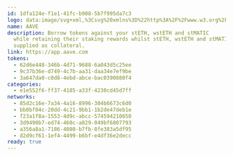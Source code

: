 ```yaml
---
id: 1dfa124e-f1e1-41fc-b908-5b7f995da7c3
logo: data:image/svg+xml,%3Csvg%20xmlns%3D%22http%3A%2F%2Fwww.w3.org%2F2000%2Fsvg%22%20xmlns%3Axlink%3D%22http%3A%2F%2Fwww.w3.org%2F1999%2Fxlink%22%20xml%3Aspace%3D%22preserve%22%20style%3D%22enable-background%3Anew%200%200%20800%20800%22%20viewBox%3D%220%200%20800%20800%22%3E%3Cdefs%3E%3Cpath%20id%3D%22a%22%20d%3D%22M0%200h800v800H0z%22%2F%3E%3C%2Fdefs%3E%3CclipPath%20id%3D%22b%22%3E%3Cuse%20xlink%3Ahref%3D%22%23a%22%20style%3D%22overflow%3Avisible%22%2F%3E%3C%2FclipPath%3E%3Cg%20style%3D%22clip-path%3Aurl(%23b)%22%3E%3ClinearGradient%20id%3D%22c%22%20x1%3D%22-597.355%22%20x2%3D%22-598.099%22%20y1%3D%22900.686%22%20y2%3D%22900.06%22%20gradientTransform%3D%22matrix(776%200%200%20-776%20464237%20699089)%22%20gradientUnits%3D%22userSpaceOnUse%22%3E%3Cstop%20offset%3D%220%22%20style%3D%22stop-color%3A%23b6509e%22%2F%3E%3Cstop%20offset%3D%221%22%20style%3D%22stop-color%3A%232ebac6%22%2F%3E%3C%2FlinearGradient%3E%3Ccircle%20cx%3D%22400%22%20cy%3D%22400%22%20r%3D%22388%22%20style%3D%22fill%3Aurl(%23c)%22%2F%3E%3Cpath%20d%3D%22M569.8%20554.6%20438.6%20237.4c-7.4-16.4-18.4-24.4-32.9-24.4h-11.6c-14.5%200-25.5%208-32.9%2024.4l-57.1%20138.2h-43.2c-12.9.1-23.4%2010.5-23.5%2023.5v.3c.1%2012.9%2010.6%2023.4%2023.5%2023.5h23.2l-54.5%20131.7c-1%202.9-1.6%205.9-1.6%209%200%207.4%202.3%2013.2%206.4%2017.7s10%206.7%2017.4%206.7c4.9-.1%209.6-1.6%2013.5-4.5%204.2-2.9%207.1-7.1%209.4-11.9l60-148.8h41.6c12.9-.1%2023.4-10.5%2023.5-23.5v-.6c-.1-12.9-10.6-23.4-23.5-23.5h-22.2l45.8-114.1%20124.8%20310.4c2.3%204.8%205.2%209%209.4%2011.9%203.9%202.9%208.7%204.4%2013.5%204.5%207.4%200%2013.2-2.2%2017.4-6.7%204.2-4.5%206.4-10.3%206.4-17.7.1-3-.4-6.1-1.6-8.9z%22%20style%3D%22fill%3A%23fff%22%2F%3E%3C%2Fg%3E%3C%2Fsvg%3E
name: AAVE
description: Borrow tokens against your stETH, wstETH and stMATIC
  while retaining their staking rewards whilst stETH, wstETH and stMATIC is
  supplied as collateral.
link: https://app.aave.com
tokens:
  - 62d6e448-346b-4d71-9688-6a043d5c25ee
  - 9c37b36e-d749-4c7b-aa31-daa34e7ef9be
  - 3a647da0-c0d8-4ebd-abce-bac0390880f4
categories:
  - e1e552f6-ff37-4185-a33f-4230cd45d7ff
networks:
  - 85d2c16e-7a34-4a16-8996-304b6673c6d0
  - bb0bf04c-20dd-4c21-9bb1-1b2de47deb1e
  - f23a1f8a-1553-4d9c-abcc-574594210650
  - 3d9490b7-ed74-460c-a829-049bf6807793
  - a356a8a1-7186-4080-b7fb-8fe383a5df95
  - d2d9cf61-1ef4-4499-b6bf-e4df36e2decc
ready: true
---
```

